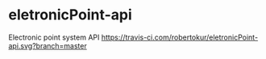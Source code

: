 # eletronicPoint-api
Electronic point system API
https://travis-ci.com/robertokur/eletronicPoint-api.svg?branch=master
